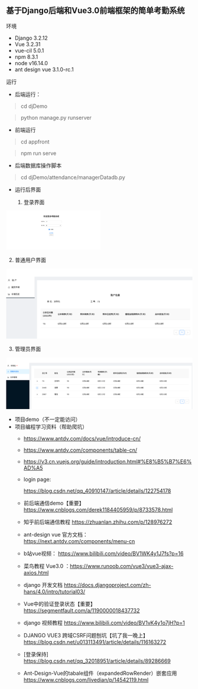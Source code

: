 ## 基于Django后端和Vue3.0前端框架的简单考勤系统

环境

+ Django 3.2.12
+ Vue 3.2.31
+ vue-cil 5.0.1
+ npm 8.3.1
+ node v16.14.0
+ ant design vue 3.1.0-rc.1 





运行

+  后端运行：

 > cd djDemo

 > python manage.py runserver

+ 前端运行

 > cd appfront

 > npm run serve 

+ 后端数据库操作脚本

> cd djDemo/attendance/managerDatadb.py

+ 运行后界面

  

  1. 登录界面

<img src="https://raw.githubusercontent.com/Skylyong/i/main/20220318203925.png" alt="image-20220318203925559" style="zoom:25%;" />

 2. 普通用户界面

   <img src="https://raw.githubusercontent.com/Skylyong/i/main/20220318203724.png" alt="image-20220318203724405" style="zoom:50%;" />

 3. 管理员界面

   <img src="https://raw.githubusercontent.com/Skylyong/i/main/20220318203853.png" alt="image-20220318203853895" style="zoom:50%;" />

+ 项目demo（不一定能访问）
+ 项目编程学习资料（帮助爬坑）
    + https://www.antdv.com/docs/vue/introduce-cn/

	+ https://www.antdv.com/components/table-cn/

	+ https://v3.cn.vuejs.org/guide/introduction.html#%E8%B5%B7%E6%AD%A5
    
	+ login page:

		https://blog.csdn.net/qq_40910147/article/details/122754178
    
	+ 前后端通信demo【重要】
	https://www.cnblogs.com/derek1184405959/p/8733578.html
      
	+ 知乎前后端通信教程
	https://zhuanlan.zhihu.com/p/128976272

	+ ant-design vue 官方文档：https://next.antdv.com/components/menu-cn

	+ b站vue视频： https://www.bilibili.com/video/BV1WK4y1J7fs?p=16

	+ 菜鸟教程 Vue3.0 ：https://www.runoob.com/vue3/vue3-ajax-axios.html

	+ django 开发文档
	https://docs.djangoproject.com/zh-hans/4.0/intro/tutorial03/

	+ Vue中的验证登录状态【重要】
	https://segmentfault.com/a/1190000018437732

	+ django 视频教程
	https://www.bilibili.com/video/BV1vK4y1o7jH?p=1

	+ DJANGO VUE3 跨域CSRF问题刨坑【坑了我一晚上】
	https://blog.csdn.net/u013113491/article/details/116163272
	+ [登录保持]
	https://blog.csdn.net/qq_32018951/article/details/89286669

	+ Ant-Design-Vue的tabale组件（expandedRowRender）嵌套应用 https://www.cnblogs.com/livedian/p/14542119.html
